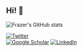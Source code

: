 ## Hi! 👋
<? Check out my personal website [seankavanagh.com](https://seankavanagh.com) if you want to know more about me and my research! ?>

![Frazer's GitHub stats](https://github-readme-stats.vercel.app/api?username=fforrester&show_icons=false&theme=transparent)

[![Twitter](https://img.shields.io/badge/Twitter-%231DA1F2.svg?style=for-the-badge&logo=Twitter&logoColor=white)](https://twitter.com/fforrester)   
[![Google Scholar](https://img.shields.io/badge/Google%20Scholar-4285F4?style=for-the-badge&logo=google-scholar&logoColor=white)](https://scholar.google.com/citations?user=MqDJwsEAAAAJ)
[![LinkedIn](https://img.shields.io/badge/LinkedIn-0077B5?style=for-the-badge&logo=linkedin&logoColor=white)](https://www.linkedin.com/in/frazerforrester/)

